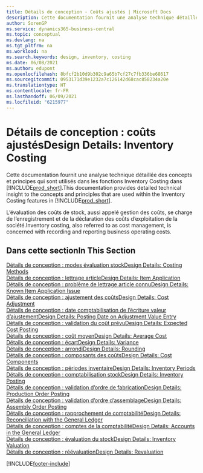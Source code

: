 ```yaml
---
title: Détails de conception - Coûts ajustés | Microsoft Docs
description: Cette documentation fournit une analyse technique détaillée des concepts et principes qui sont utilisés dans les fonctions Inventory Costing dans Business Central.
author: SorenGP
ms.service: dynamics365-business-central
ms.topic: conceptual
ms.devlang: na
ms.tgt_pltfrm: na
ms.workload: na
ms.search.keywords: design, inventory, costing
ms.date: 06/08/2021
ms.author: edupont
ms.openlocfilehash: 8bfcf2b10d9b302c9a65b7cf27c7fb336be68617
ms.sourcegitcommit: 0953171d39e1232a7c126142d68cac858234a20e
ms.translationtype: HT
ms.contentlocale: fr-FR
ms.lasthandoff: 06/09/2021
ms.locfileid: "6215977"
---
```

# <a name="design-details-inventory-costing"></a><span data-ttu-id="3bf84-103">Détails de conception : coûts ajustés</span><span class="sxs-lookup"><span data-stu-id="3bf84-103">Design Details: Inventory Costing</span></span>
<span data-ttu-id="3bf84-104">Cette documentation fournit une analyse technique détaillée des concepts et principes qui sont utilisés dans les fonctions Inventory Costing dans [!INCLUDE[prod_short](includes/prod_short.md)].</span><span class="sxs-lookup"><span data-stu-id="3bf84-104">This documentation provides detailed technical insight to the concepts and principles that are used within the Inventory Costing features in [!INCLUDE[prod_short](includes/prod_short.md)].</span></span>  

<span data-ttu-id="3bf84-105">L’évaluation des coûts de stock, aussi appelé gestion des coûts, se charge de l’enregistrement et de la déclaration des coûts d’exploitation de la société.</span><span class="sxs-lookup"><span data-stu-id="3bf84-105">Inventory costing, also referred to as cost management, is concerned with recording and reporting business operating costs.</span></span>  

## <a name="in-this-section"></a><span data-ttu-id="3bf84-106">Dans cette section</span><span class="sxs-lookup"><span data-stu-id="3bf84-106">In This Section</span></span>  
[<span data-ttu-id="3bf84-107">Détails de conception : modes évaluation stock</span><span class="sxs-lookup"><span data-stu-id="3bf84-107">Design Details: Costing Methods</span></span>](design-details-costing-methods.md)  
[<span data-ttu-id="3bf84-108">Détails de conception : lettrage article</span><span class="sxs-lookup"><span data-stu-id="3bf84-108">Design Details: Item Application</span></span>](design-details-item-application.md)  
[<span data-ttu-id="3bf84-109">Détails de conception : problème de lettrage article connu</span><span class="sxs-lookup"><span data-stu-id="3bf84-109">Design Details: Known Item Application Issue</span></span>](design-details-inventory-zero-level-open-item-ledger-entries.md)  
[<span data-ttu-id="3bf84-110">Détails de conception : ajustement des coûts</span><span class="sxs-lookup"><span data-stu-id="3bf84-110">Design Details: Cost Adjustment</span></span>](design-details-cost-adjustment.md)  
[<span data-ttu-id="3bf84-111">Détails de conception : date comptabilisation de l’écriture valeur d’ajustement</span><span class="sxs-lookup"><span data-stu-id="3bf84-111">Design Details: Posting Date on Adjustment Value Entry</span></span>](design-details-inventory-adjustment-value-entry-posting-date.md)  
[<span data-ttu-id="3bf84-112">Détails de conception : validation du coût prévu</span><span class="sxs-lookup"><span data-stu-id="3bf84-112">Design Details: Expected Cost Posting</span></span>](design-details-expected-cost-posting.md)  
[<span data-ttu-id="3bf84-113">Détails de conception : coût moyen</span><span class="sxs-lookup"><span data-stu-id="3bf84-113">Design Details: Average Cost</span></span>](design-details-average-cost.md)  
[<span data-ttu-id="3bf84-114">Détails de conception : écart</span><span class="sxs-lookup"><span data-stu-id="3bf84-114">Design Details: Variance</span></span>](design-details-variance.md)  
[<span data-ttu-id="3bf84-115">Détails de conception : arrondi</span><span class="sxs-lookup"><span data-stu-id="3bf84-115">Design Details: Rounding</span></span>](design-details-rounding.md)  
[<span data-ttu-id="3bf84-116">Détails de conception : composants des coûts</span><span class="sxs-lookup"><span data-stu-id="3bf84-116">Design Details: Cost Components</span></span>](design-details-cost-components.md)  
[<span data-ttu-id="3bf84-117">Détails de conception : périodes inventaire</span><span class="sxs-lookup"><span data-stu-id="3bf84-117">Design Details: Inventory Periods</span></span>](design-details-inventory-periods.md)  
[<span data-ttu-id="3bf84-118">Détails de conception : comptabilisation stock</span><span class="sxs-lookup"><span data-stu-id="3bf84-118">Design Details: Inventory Posting</span></span>](design-details-inventory-posting.md)  
[<span data-ttu-id="3bf84-119">Détails de conception : validation d’ordre de fabrication</span><span class="sxs-lookup"><span data-stu-id="3bf84-119">Design Details: Production Order Posting</span></span>](design-details-production-order-posting.md)  
[<span data-ttu-id="3bf84-120">Détails de conception : validation d’ordre d’assemblage</span><span class="sxs-lookup"><span data-stu-id="3bf84-120">Design Details: Assembly Order Posting</span></span>](design-details-assembly-order-posting.md)  
[<span data-ttu-id="3bf84-121">Détails de conception : rapprochement de comptabilité</span><span class="sxs-lookup"><span data-stu-id="3bf84-121">Design Details: Reconciliation with the General Ledger</span></span>](design-details-reconciliation-with-the-general-ledger.md)  
[<span data-ttu-id="3bf84-122">Détails de conception : comptes de la comptabilité</span><span class="sxs-lookup"><span data-stu-id="3bf84-122">Design Details: Accounts in the General Ledger</span></span>](design-details-accounts-in-the-general-ledger.md)  
[<span data-ttu-id="3bf84-123">Détails de conception : évaluation du stock</span><span class="sxs-lookup"><span data-stu-id="3bf84-123">Design Details: Inventory Valuation</span></span>](design-details-inventory-valuation.md)  
[<span data-ttu-id="3bf84-124">Détails de conception : réévaluation</span><span class="sxs-lookup"><span data-stu-id="3bf84-124">Design Details: Revaluation</span></span>](design-details-revaluation.md)


[!INCLUDE[footer-include](includes/footer-banner.md)]